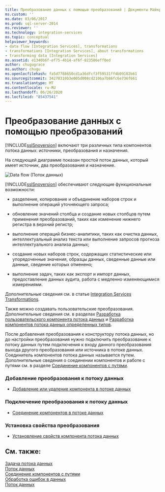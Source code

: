 ```yaml
---
title: Преобразование данных с помощью преобразований | Документы Майкрософт
ms.custom: ''
ms.date: 03/06/2017
ms.prod: sql-server-2014
ms.reviewer: ''
ms.technology: integration-services
ms.topic: conceptual
helpviewer_keywords:
- data flow [Integration Services], transformations
- transformations [Integration Services], about transformations
- transforming data [Integration Services]
ms.assetid: e1340b6f-ef75-4b14-af6f-823586eff0ed
author: chugugrace
ms.author: chugu
ms.openlocfilehash: fa5d7788650cd1a36dfcf3f59531ff4b09182b61
ms.sourcegitcommit: 34278310b3e005d008cd2106a7b86fc6e736f661
ms.translationtype: MT
ms.contentlocale: ru-RU
ms.lasthandoff: 06/26/2020
ms.locfileid: "85437541"
---
```

# <a name="transform-data-with-transformations"></a>Преобразование данных с помощью преобразований
  [!INCLUDE[ssISnoversion](../../../includes/ssisnoversion-md.md)] включают три различных типа компонентов потока данных: источники, преобразования и назначения.  
  
 На следующей диаграмме показан простой поток данных, который имеет источник, два преобразования и назначение.  
  
 ![Data flow](../../media/mw-dts-08.gif "Поток данных") (Поток данных)  
  
 [!INCLUDE[ssISnoversion](../../../includes/ssisnoversion-md.md)] обеспечивают следующие функциональные возможности:  
  
-   разделение, копирование и объединение наборов строк и выполнение операций уточняющего запроса;  
  
-   обновление значений столбца и создание новых столбцов путем применения преобразований, таких как изменение нижнего регистра в верхний регистр;  
  
-   выполнение операций бизнес-аналитики, таких как очистка данных, интеллектуальный анализ текста или выполнение запросов прогноза интеллектуального анализа данных;  
  
-   создание новых наборов строк, содержащих статистические или упорядоченные значения, образцы данных, сведенные данные или данные, сведение которых отменено;  
  
-   выполнение задач, таких как экспорт и импорт данных, предоставление данных аудита, работа с медленно изменяющимися измерениями.  
  
 Дополнительные сведения см. в статье [Integration Services Transformations](integration-services-transformations.md).  
  
 Также можно создавать пользовательские преобразования. Дополнительные сведения см. в разделах [Разработка пользовательского компонента потока данных](../../extending-packages-custom-objects/data-flow/developing-a-custom-data-flow-component.md) и [Разработка компонентов потока данных определенных типов](../../extending-packages-custom-objects-data-flow-types/developing-specific-types-of-data-flow-components.md).  
  
 После добавления преобразования к конструктору потока данных, но до настройки преобразования нужно подключить преобразование к потоку данных путем подключения к входу данного преобразования выхода другого преобразования или источника в потоке данных. Соединитель компонентов потока данных называется путем. Дополнительные сведения о соединении компонентов и работе с путями см. в разделе [Соединение компонентов с путями](../../connect-components-with-paths.md).  
  
### <a name="to-add-a-transformation-to-a-data-flow"></a>Добавление преобразования к потоку данных  
  
-   [Добавление или удаление компонента в потоке данных](../add-or-delete-a-component-in-a-data-flow.md)  
  
### <a name="to-connect-a-transformation-to-a-data-flow"></a>Подключение преобразования к потоку данных  
  
-   [Соединение компонентов в потоке данных](../connect-components-in-a-data-flow.md)  
  
### <a name="to-set-the-properties-of-a-transformation"></a>Установка свойства преобразования  
  
-   [Установление свойств компонента потока данных](../set-the-properties-of-a-data-flow-component.md)  
  
## <a name="see-also"></a>См. также:  
 [Задача потока данных](../../control-flow/data-flow-task.md)   
 [Поток данных](../data-flow.md)   
 [Соединение компонентов с путями](../../connect-components-with-paths.md)   
 [Обработка ошибок в данных](../error-handling-in-data.md)   
 [Поток данных](../data-flow.md)  
  
  
